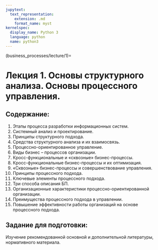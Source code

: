 ```yaml
---
jupytext:
  text_representation:
    extension: .md
    format_name: myst
kernelspec:
  display_name: Python 3
  language: python
  name: python3
---
```


(business_processes/lecture/1)=
# Лекция 1. Основы структурного анализа. Основы процессного управления.

## Содержание:
1. Этапы процесса разработки информационных систем.
2. Системный анализ и проектирование.
3. Принципы структурного подхода.
4. Средства структурного анализа и их взаимосвязь.
5. Процессно-ориентированное управление.
6. Виды бизнес – процессов организации.
7. Кросс-функциональные и «сквозные» бизнес-процессы.
8. Кросс-функциональные бизнес-процессы и их оптимизация.
9. «Сквозные» бизнес-процессы и совершенствование управления.
10.  Принципы процессного подхода.
11.  Ключевые элементы процессного подхода.
12.  Три способа описания БП.
13.  Организационные характеристики процессно-ориентированной организации.
14.  Преимущества процессного подхода в управлении.
15.  Повышение эффективности работы организаций на основе процессного подхода.

## Задание для подготовки:
Изучение рекомендованной основной и дополнительной литературы, нормативного материала.
